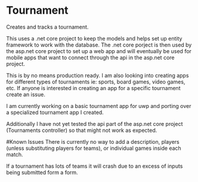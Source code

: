 # Tournament
Creates and tracks a tournament.

This uses a .net core project to keep the models and helps set up entity framework to work with the database. The .net core porject is then used by the asp.net core project to set up a web app and will eventually be used for mobile apps that want to connect through the api in the asp.net core project.

This is by no means production ready. I am also looking into creating apps for different types of tournaments ie: sports, board games, video games, etc. If anyone is interested in creating an app for a specific tournament create an issue.

I am currently working on a basic tournament app for uwp and porting over a specialized tournament app I created.

Additionally I have not yet tested the api part of the asp.net core project (Tournaments controller) so that might not work as expected.

#Known Issues
There is currently no way to add a description, players (unless substituting players for teams), or individual games inside each match.

If a tournament has lots of teams it will crash due to an excess of inputs being submitted form a form.
